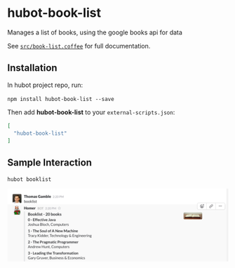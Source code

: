 # hubot-book-list



Manages a list of books, using the google books api for data

See [`src/book-list.coffee`](src/book-list.coffee) for full documentation.

## Installation

In hubot project repo, run:

`npm install hubot-book-list --save`

Then add **hubot-book-list** to your `external-scripts.json`:

```json
[
  "hubot-book-list"
]
```

## Sample Interaction

```
hubot booklist
```

![Example Image](./example.png)

